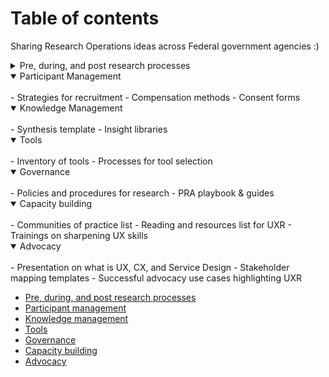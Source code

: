 # Table of contents
Sharing Research Operations ideas across Federal government agencies :)

<details close>
<summary>Pre, during, and post research processes</summary>
<br>
* Conducting user research
</details>

<details open>
<summary>Participant Management</summary>
<br>
- Strategies for recruitment
- Compensation methods
- Consent forms
</details>

<details open>
<summary>Knowledge Management</summary>
<br>
- Synthesis template
- Insight libraries
</details>

<details open>
<summary>Tools</summary>
<br>
- Inventory of tools 
- Processes for tool selection 
</details>

<details open>
<summary>Governance</summary>
<br>
- Policies and procedures for research 
- PRA playbook & guides  
</details>

<details open>
<summary>Capacity building</summary>
<br>
- Communities of practice list 
- Reading and resources list for UXR 
- Trainings on sharpening UX skills 
</details>

<details open>
<summary>Advocacy</summary>
<br>
- Presentation on what is UX, CX, and Service Design 
- Stakeholder mapping templates 
- Successful advocacy use cases highlighting UXR 
</details>

- [Pre, during, and post research processes][1]
- [Participant management][2]
- [Knowledge management][3]
- [Tools][4]
- [Governance][5]
- [Capacity building][6]
- [Advocacy][7]

[1]: https://github.com/cfpb/Interagency-Research-Ops/blob/main/Preduringpost.md
[2]: https://github.com/cfpb/Interagency-Research-Ops/blob/main/participantmanagement.md
[3]: https://github.com/cfpb/Interagency-Research-Ops/blob/main/knowledgemanagement.md
[4]: https://github.com/cfpb/Interagency-Research-Ops/blob/main/tools.md
[5]: https://github.com/cfpb/Interagency-Research-Ops/blob/main/governance.md
[6]: https://github.com/cfpb/Interagency-Research-Ops/blob/main/capacitybuilding.md
[7]: https://github.com/cfpb/Interagency-Research-Ops/blob/main/advocacy.md
